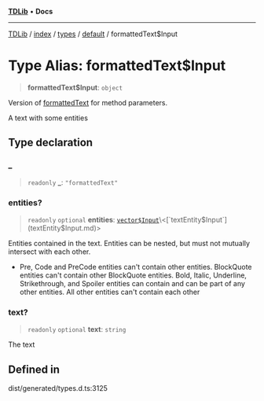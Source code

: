 [**TDLib**](../../../../../../README.md) • **Docs**

***

[TDLib](../../../../../../modules.md) / [index](../../../../../README.md) / [types](../../../README.md) / [default](../README.md) / formattedText$Input

# Type Alias: formattedText$Input

> **formattedText$Input**: `object`

Version of [formattedText](formattedText.md) for method parameters.

A text with some entities

## Type declaration

### \_

> `readonly` **\_**: `"formattedText"`

### entities?

> `readonly` `optional` **entities**: [`vector$Input`](vector$Input.md)\<[`textEntity$Input`](textEntity$Input.md)\>

Entities contained in the text. Entities can be nested, but must not mutually intersect with each other.

- Pre, Code and PreCode entities can't contain other entities. BlockQuote entities can't contain other BlockQuote entities. Bold, Italic, Underline, Strikethrough, and Spoiler entities can contain and can be part of any other entities. All other entities can't contain each other

### text?

> `readonly` `optional` **text**: `string`

The text

## Defined in

dist/generated/types.d.ts:3125
